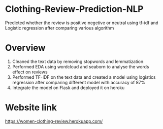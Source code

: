 # Clothing-Review-Prediction-NLP

Predicted whether the review is positive negetive or neutral using tf-idf and Logistic regression after comparing various algorithm

# Overview
1. Cleaned the text data by removing stopwords and lemmatization
2. Performed EDA using wordcloud and seaborn to analyse the words effect on reviews
3. Performed TF-IDF on the text data and created a model using logistics regression after comparing different model with accuracy of 87%
4. Integrate the model on Flask and deployed it on heroku

# Website link
https://women-clothing-review.herokuapp.com/

